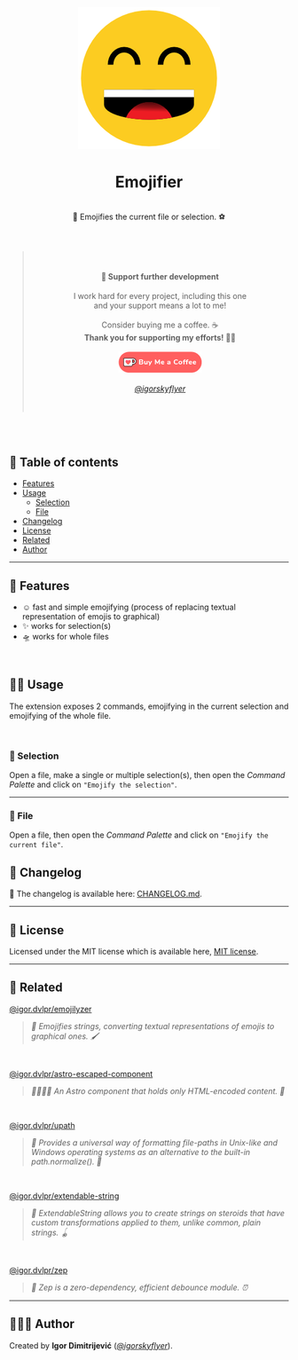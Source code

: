 <div align="center">
  <img src="https://raw.githubusercontent.com/igorskyflyer/vscode-emojifier/main/assets/extension.png" alt="Icon of Emojifier, a Visual Studio Code extension">
</div>

<h1 align="center">Emojifier</h1>

<br>

<div align="center">
  🥳 Emojifies the current file or selection. ⚽
</div>

<br>
<br>

<div align="center">
  <blockquote>
    <br>
    <h4>💖 Support further development</h4>
    <span>I work hard for every project, including this one
    <br>
    and your support means a lot to me!
    <br>
    <br>
    Consider buying me a coffee. ☕
    <br>
    <strong>Thank you for supporting my efforts! 🙏😊</strong></span>
    <br>
    <br>
    <a href="https://ko-fi.com/igorskyflyer" target="_blank"><img src="https://raw.githubusercontent.com/igorskyflyer/igorskyflyer/main/assets/ko-fi.png" alt="Donate to igorskyflyer" width="150"></a>
    <br>
    <br>
    <a href="https://github.com/igorskyflyer"><em>@igorskyflyer</em></a>
    <br>
    <br>
    <br>
  </blockquote>
</div>

<br>
<br>

## 📃 Table of contents

- [Features](#features)
- [Usage](#usage)
  - [Selection](#selection)
  - [File](#file)
- [Changelog](#changelog)
- [License](#license)
- [Related](#related)
- [Author](#author)

---

## 🤖 Features

- ☺️ fast and simple emojifying (process of replacing textual representation of emojis to graphical)
- ✨ works for selection(s)
- 🛸 works for whole files

<br>

## 🕵🏼 Usage

The extension exposes 2 commands, emojifying in the current selection and emojifying of the whole file.

<br>

### 🤿 Selection

Open a file, make a single or multiple selection(s), then open the *Command Palette* and click on `"Emojify the selection"`.

---

### 📃 File

Open a file, then open the *Command Palette* and click on `"Emojify the current file"`.

## 📝 Changelog

📑 The changelog is available here: [CHANGELOG.md](https://github.com/igorskyflyer/vscode-emojifier/blob/main/CHANGELOG.md).

---

## 🪪 License

Licensed under the MIT license which is available here, [MIT license](https://github.com/igorskyflyer/vscode-emojifier/blob/main/LICENSE).

---

## 🧬 Related

[@igor.dvlpr/emojilyzer](https://www.npmjs.com/package/@igor.dvlpr/emojilyzer)

> _💬 Emojifies strings, converting textual representations of emojis to graphical ones. 🖌️_

<br>

[@igor.dvlpr/astro-escaped-component](https://www.npmjs.com/package/@igor.dvlpr/astro-escaped-component)

> _🏃🏻‍♂️‍➡️ An Astro component that holds only HTML-encoded content. 📜_

<br>

[@igor.dvlpr/upath](https://www.npmjs.com/package/@igor.dvlpr/upath)

> _🎍 Provides a universal way of formatting file-paths in Unix-like and Windows operating systems as an alternative to the built-in path.normalize(). 🧬_

<br>

[@igor.dvlpr/extendable-string](https://www.npmjs.com/package/@igor.dvlpr/extendable-string)

> _🦀 ExtendableString allows you to create strings on steroids that have custom transformations applied to them, unlike common, plain strings. 🪀_

<br>

[@igor.dvlpr/zep](https://www.npmjs.com/package/@igor.dvlpr/zep)

> _🧠 Zep is a zero-dependency, efficient debounce module. ⏰_

---

## 👨🏻‍💻 Author
Created by **Igor Dimitrijević** ([*@igorskyflyer*](https://github.com/igorskyflyer/)).

